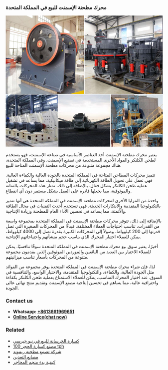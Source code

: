 <h3>محرك مطحنة الإسمنت للبيع في المملكة المتحدة</h3><img src='1701853368.jpg' alt=''><p>يعتبر محرك مطحنة الإسمنت أحد العناصر الأساسية في صناعة الإسمنت، فهو يستخدم لطحن الكلنكر والمواد الأخرى المستخدمة في تصنيع الإسمنت. وفي المملكة المتحدة، هناك مجموعة متنوعة من محركات مطحنة الإسمنت المتاحة للبيع.</p><p>تتميز محركات المطاحن المتاحة في المملكة المتحدة بالجودة العالية والكفاءة العالية. فهي تعمل على تحويل الطاقة الكهربائية إلى طاقة ميكانيكية، مما يساعد في تشغيل عملية طحن الكلنكر بشكل فعال. بالإضافة إلى ذلك، تمتاز هذه المحركات بالمتانة والموثوقية، مما يجعلها قادرة على العمل بشكل مستمر دون أي انقطاع.</p><p>واحدة من المزايا الأخرى لمحركات مطحنة الإسمنت في المملكة المتحدة هي أنها تتميز بالتكنولوجيا المتقدمة والابتكارات الحديثة. فهي تستخدم أحدث التقنيات في مجال الطاقة والأتمتة، مما يساعد في تحسين الأداء العام للمطحنة وزيادة الإنتاجية.</p><p>بالإضافة إلى ذلك، تتوفر محركات مطحنة الإسمنت في المملكة المتحدة بمجموعة واسعة من القدرات، تناسب احتياجات العملاء المختلفة. فبدءًا من المحركات الصغيرة التي تصل قدرتها إلى 200 كيلوواط، وصولاً إلى المحركات الكبيرة بقدرة تصل إلى 4000 كيلوواط، يمكن للعملاء اختيار المحرك الذي يناسب حجم منشأتهم واحتياجاتهم الإنتاجية.</p><p>أخيرًا، يعتبر سوق بيع محرك مطحنة الإسمنت في المملكة المتحدة سوقًا تنافسيًا. يمكن للعملاء الاختيار بين العديد من البائعين والموردين الموثوقين الذين يقدمون مجموعة متنوعة من المحركات بأسعار تناسب ميزانيتهم.</p><p>لذا، فإن شراء محرك مطحنة الإسمنت في المملكة المتحدة يوفر مجموعة من الفوائد مثل الجودة العالية، والكفاءة، والتكنولوجيا المتقدمة، والاختيار الواسع، والتنافسية في السوق. عند اختيار المحرك المناسب، يمكن للعملاء الاستمتاع بعملية طحن الكلنكر بكفاءة واحترافية عالية، مما يساهم في تحسين إنتاجية مصنع الإسمنت وتقديم منتج نهائي عالي الجودة.</p><h3>Contact us</h3><ul><li><strong>Whatsapp:&nbsp;<a href="https://wa.me/8613661969651">+8613661969651</a></strong></li><li><a href="https://swt.shibang-china.com/?git&amp;zhl&amp;محرك مطحنة الإسمنت للبيع في المملكة المتحدة"><strong>Online Service(chat now)</strong></a></li></ul><h3>Related</h3><ul><li><a href='كسارة الخرسانة للبيع في نيو جيرسي.md'>كسارة الخرسانة للبيع في نيو جيرسي</a></li><li><a href='مصنع كسارة الحجر 100 tph.md'>مصنع كسارة الحجر 100 tph</a></li><li><a href='شركة تصنيع مطحنة ريموند.md'>شركة تصنيع مطحنة ريموند</a></li><li><a href='مصانع التعدين.md'>مصانع التعدين</a></li><li><a href='كيفية بدء منجم المحاجر.md'>كيفية بدء منجم المحاجر</a></li></ul>